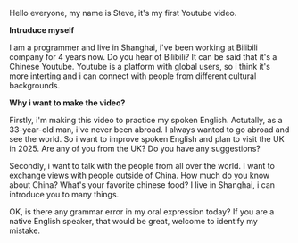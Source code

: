 Hello everyone, my name is Steve, it's my first Youtube video.

**Intruduce myself**

I am a programmer and live in Shanghai, i've been working at Bilibili company for 4 years now. Do you hear of Bilibili? It can be said that it's a Chinese Youtube. Youtube is a platform with global users, so i think it's more interting and i can connect with people from different cultural backgrounds.

**Why i want to make the video?**

Firstly, i'm making this video to practice my spoken English. Actutally, as a 33-year-old  man, i've never been abroad. I always wanted to go abroad and see the world. So i want to improve spoken English and plan to visit the UK in 2025. Are any of you from the UK? Do you have any suggestions?

Secondly, i want to talk with the people from all over the world. I want to exchange views with people outside of China. How much do you know about China? What's your favorite chinese food? I live in Shanghai, i can introduce you to many things.

OK, is there any grammar error in my oral expression today? If you are a native English speaker, that would be great, welcome to identify my mistake.



